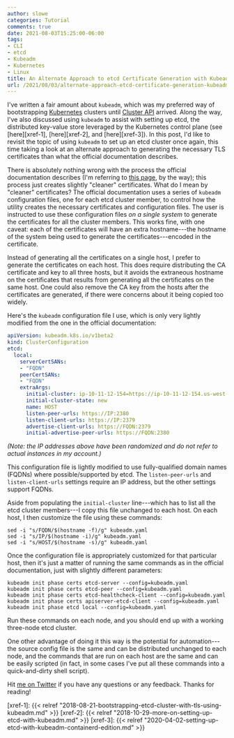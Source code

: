 ```yaml
---
author: slowe
categories: Tutorial
comments: true
date: 2021-08-03T15:25:00-06:00
tags:
- CLI
- etcd
- Kubeadm
- Kubernetes
- Linux
title: An Alternate Approach to etcd Certificate Generation with Kubeadm
url: /2021/08/03/alternate-approach-etcd-certificate-generation-kubeadm/
---
```


I've written a fair amount about `kubeadm`, which was my preferred way of bootstrapping [Kubernetes][link-1] clusters until [Cluster API][link-2] arrived. Along the way, I've also discussed using `kubeadm` to assist with setting up etcd, the distributed key-value store leveraged by the Kubernetes control plane (see [here][xref-1], [here][xref-2], and [here][xref-3]). In this post, I'd like to revisit the topic of using `kubeadm` to set up an etcd cluster once again, this time taking a look at an alternate approach to generating the necessary TLS certificates than what the official documentation describes.<!--more-->

There is absolutely nothing wrong with the process the official documentation describes (I'm referring to [this page][link-3], by the way); this process just creates slightly "cleaner" certificates. What do I mean by "cleaner" certificates? The official documentation uses a series of `kubeadm` configuration files, one for each etcd cluster member, to control how the utility creates the necessary certificates and configuration files. The user is instructed to use these configuration files _on a single system_ to generate the certificates for all the cluster members. This works fine, with one caveat: each of the certificates will have an extra hostname---the hostname of the system being used to generate the certificates---encoded in the certificate.

Instead of generating all the certificates on a single host, I prefer to generate the certificates on each host. This does require distributing the CA certificate and key to all three hosts, but it avoids the extraneous hostname on the certificates that results from generating all the certificates on the same host. One could also remove the CA key from the hosts after the certificates are generated, if there were concerns about it being copied too widely.

Here's the `kubeadm` configuration file I use, which is only very lightly modified from the one in the official documentation:

```yaml
apiVersion: kubeadm.k8s.io/v1beta2
kind: ClusterConfiguration
etcd:
  local:
    serverCertSANs:
    - "FQDN"
    peerCertSANs:
    - "FQDN"
    extraArgs:
      initial-cluster: ip-10-11-12-154=https://ip-10-11-12-154.us-west-2.compute.internal:2380,ip-10-11-48-148=https://ip-10-11-48-148.us-west-2.compute.internal:2380,ip-10-11-96-141=https://ip-10-11-96-141.us-west-2.compute.internal:2380
      initial-cluster-state: new
      name: HOST
      listen-peer-urls: https://IP:2380
      listen-client-urls: https://IP:2379
      advertise-client-urls: https://FQDN:2379
      initial-advertise-peer-urls: https://FQDN:2380
```

_(Note: the IP addresses above have been randomized and do not refer to actual instances in my account.)_

This configuration file is lightly modified to use fully-qualified domain names (FQDNs) where possible/supported by etcd. The `listen-peer-urls` and `listen-client-urls` settings require an IP address, but the other settings support FQDNs.

Aside from populating the `initial-cluster` line---which has to list all the etcd cluster members---I copy this file unchanged to each host. On each host, I then customize the file using these commands:

    sed -i "s/FQDN/$(hostname -f)/g" kubeadm.yaml
    sed -i "s/IP/$(hostname -i)/g" kubeadm.yaml
    sed -i "s/HOST/$(hostname -s)/g" kubeadm.yaml

Once the configuration file is appropriately customized for that particular host, then it's just a matter of running the same commands as in the official documentation, just with slightly different parameters:

    kubeadm init phase certs etcd-server --config=kubeadm.yaml
    kubeadm init phase certs etcd-peer --config=kubeadm.yaml
    kubeadm init phase certs etcd-healthcheck-client --config=kubeadm.yaml
    kubeadm init phase certs apiserver-etcd-client --config=kubeadm.yaml
    kubeadm init phase etcd local --config=kubeadm.yaml

Run these commands on each node, and you should end up with a working three-node etcd cluster.

One other advantage of doing it this way is the potential for automation---the source config file is the same and can be distributed unchanged to each node, and the commands that are run on each host are the same and can be easily scripted (in fact, in some cases I've put all these commands into a quick-and-dirty shell script).

Hit [me on Twitter][link-4] if you have any questions or any feedback. Thanks for reading!

[link-1]: https://kubernetes.io
[link-2]: https://cluster-api.sigs.k8s.io
[link-3]: https://kubernetes.io/docs/setup/production-environment/tools/kubeadm/setup-ha-etcd-with-kubeadm/
[link-4]: https://twitter.com/scott_lowe
[xref-1]: {{< relref "2018-08-21-bootstrapping-etcd-cluster-with-tls-using-kubeadm.md" >}}
[xref-2]: {{< relref "2018-10-29-more-on-setting-up-etcd-with-kubeadm.md" >}}
[xref-3]: {{< relref "2020-04-02-setting-up-etcd-with-kubeadm-containerd-edition.md" >}}
